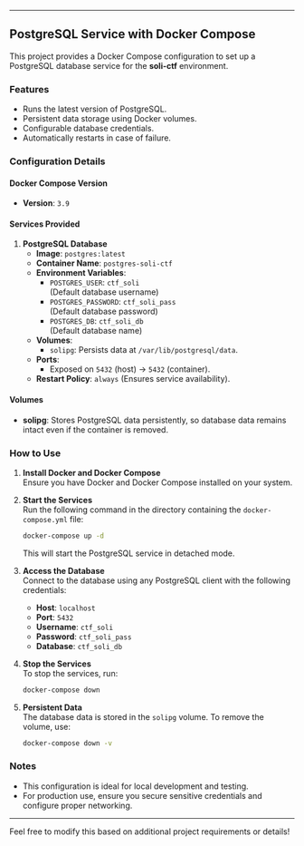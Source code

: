 
---

## PostgreSQL Service with Docker Compose

This project provides a Docker Compose configuration to set up a PostgreSQL database service for the **soli-ctf** environment.

### Features
- Runs the latest version of PostgreSQL.
- Persistent data storage using Docker volumes.
- Configurable database credentials.
- Automatically restarts in case of failure.

### Configuration Details

#### Docker Compose Version
- **Version**: `3.9`

#### Services Provided
1. **PostgreSQL Database**
   - **Image**: `postgres:latest`
   - **Container Name**: `postgres-soli-ctf`
   - **Environment Variables**:
     - `POSTGRES_USER`: `ctf_soli`  
       (Default database username)
     - `POSTGRES_PASSWORD`: `ctf_soli_pass`  
       (Default database password)
     - `POSTGRES_DB`: `ctf_soli_db`  
       (Default database name)
   - **Volumes**:
     - `solipg`: Persists data at `/var/lib/postgresql/data`.
   - **Ports**:
     - Exposed on `5432` (host) → `5432` (container).
   - **Restart Policy**: `always` (Ensures service availability).

#### Volumes
- **solipg**: Stores PostgreSQL data persistently, so database data remains intact even if the container is removed.

### How to Use

1. **Install Docker and Docker Compose**  
   Ensure you have Docker and Docker Compose installed on your system.

2. **Start the Services**  
   Run the following command in the directory containing the `docker-compose.yml` file:
   ```bash
   docker-compose up -d
   ```
   This will start the PostgreSQL service in detached mode.

3. **Access the Database**  
   Connect to the database using any PostgreSQL client with the following credentials:
   - **Host**: `localhost`
   - **Port**: `5432`
   - **Username**: `ctf_soli`
   - **Password**: `ctf_soli_pass`
   - **Database**: `ctf_soli_db`

4. **Stop the Services**  
   To stop the services, run:
   ```bash
   docker-compose down
   ```

5. **Persistent Data**  
   The database data is stored in the `solipg` volume. To remove the volume, use:
   ```bash
   docker-compose down -v
   ```

### Notes
- This configuration is ideal for local development and testing.
- For production use, ensure you secure sensitive credentials and configure proper networking.

--- 

Feel free to modify this based on additional project requirements or details!
